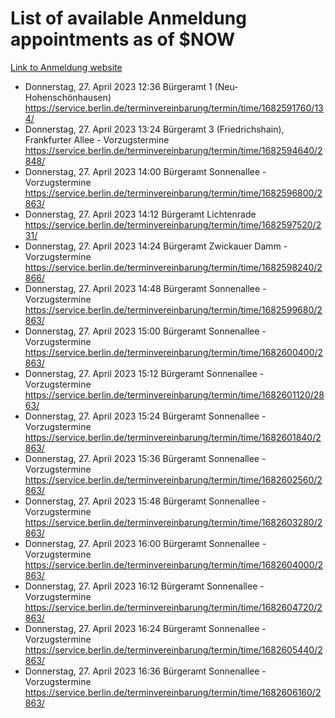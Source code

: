 # List of available Anmeldung appointments as of $NOW
[Link to Anmeldung website](https://service.berlin.de/terminvereinbarung/termin/tag.php?termin=1&anliegen[]=120686&dienstleisterlist=122210,122217,327316,122219,327312,122227,327314,122231,327346,122243,327348,122254,122252,329742,122260,329745,122262,329748,122271,327278,122273,327274,122277,327276,330436,122280,327294,122282,327290,122284,327292,122291,327270,122285,327266,122286,327264,122296,327268,150230,329760,122297,327286,122294,327284,122312,329763,122314,329775,122304,327330,122311,327334,122309,327332,317869,122281,327352,122279,329772,122283,122276,327324,122274,327326,122267,329766,122246,327318,122251,327320,122257,327322,122208,327298,122226,327300&herkunft=http%3A%2F%2Fservice.berlin.de%2Fdienstleistung%2F120686%2F)
- Donnerstag, 27. April 2023 12:36 Bürgeramt 1 (Neu- Hohenschönhausen) https://service.berlin.de/terminvereinbarung/termin/time/1682591760/134/
- Donnerstag, 27. April 2023 13:24 Bürgeramt 3 (Friedrichshain), Frankfurter Allee - Vorzugstermine https://service.berlin.de/terminvereinbarung/termin/time/1682594640/2848/
- Donnerstag, 27. April 2023 14:00 Bürgeramt Sonnenallee - Vorzugstermine https://service.berlin.de/terminvereinbarung/termin/time/1682596800/2863/
- Donnerstag, 27. April 2023 14:12 Bürgeramt Lichtenrade https://service.berlin.de/terminvereinbarung/termin/time/1682597520/231/
- Donnerstag, 27. April 2023 14:24 Bürgeramt Zwickauer Damm - Vorzugstermine https://service.berlin.de/terminvereinbarung/termin/time/1682598240/2866/
- Donnerstag, 27. April 2023 14:48 Bürgeramt Sonnenallee - Vorzugstermine https://service.berlin.de/terminvereinbarung/termin/time/1682599680/2863/
- Donnerstag, 27. April 2023 15:00 Bürgeramt Sonnenallee - Vorzugstermine https://service.berlin.de/terminvereinbarung/termin/time/1682600400/2863/
- Donnerstag, 27. April 2023 15:12 Bürgeramt Sonnenallee - Vorzugstermine https://service.berlin.de/terminvereinbarung/termin/time/1682601120/2863/
- Donnerstag, 27. April 2023 15:24 Bürgeramt Sonnenallee - Vorzugstermine https://service.berlin.de/terminvereinbarung/termin/time/1682601840/2863/
- Donnerstag, 27. April 2023 15:36 Bürgeramt Sonnenallee - Vorzugstermine https://service.berlin.de/terminvereinbarung/termin/time/1682602560/2863/
- Donnerstag, 27. April 2023 15:48 Bürgeramt Sonnenallee - Vorzugstermine https://service.berlin.de/terminvereinbarung/termin/time/1682603280/2863/
- Donnerstag, 27. April 2023 16:00 Bürgeramt Sonnenallee - Vorzugstermine https://service.berlin.de/terminvereinbarung/termin/time/1682604000/2863/
- Donnerstag, 27. April 2023 16:12 Bürgeramt Sonnenallee - Vorzugstermine https://service.berlin.de/terminvereinbarung/termin/time/1682604720/2863/
- Donnerstag, 27. April 2023 16:24 Bürgeramt Sonnenallee - Vorzugstermine https://service.berlin.de/terminvereinbarung/termin/time/1682605440/2863/
- Donnerstag, 27. April 2023 16:36 Bürgeramt Sonnenallee - Vorzugstermine https://service.berlin.de/terminvereinbarung/termin/time/1682606160/2863/
